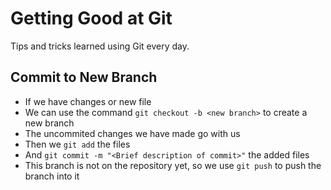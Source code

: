 # Getting Good at Git

Tips and tricks learned using Git every day.

## Commit to New Branch
- If we have changes or new file
- We can use the command `git checkout -b <new branch>` to create a new branch
- The uncommited changes we have made go with us
- Then we `git add` the files
- And `git commit -m "<Brief description of commit>"` the added files
- This branch is not on the repository yet, so we use `git push` to push the branch into it